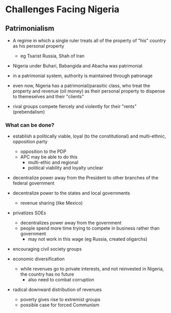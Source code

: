 Challenges Facing Nigeria
=========================

Patrimonialism
--------------

-   A regime in which a single ruler treats all of the property of "his"
    country as his personal property
    -   eg Tsarist Russia, Shah of Iran

-   Nigeria under Buhari, Babangida and Abacha was patrimonial
-   in a patrimonial system, authority is maintained through patronage
-   even now, Nigeria has a patrimonial/parasitic class, who treat the
    property and revenue (oil money) as their personal property to
    dispense to themeselves and their "clients"
-   rival groups compete fiercely and violently for their "rents"
    (prebendalism)

### What can be done?

-   establish a politically viable, loyal (to the constitutional) and
    multi-ethnic, opposition party
    -   opposition to the PDP
    -   APC may be able to do this
        -   multi-ethic and regional
        -   political viability and loyalty unclear

-   decentralize power away from the President to other branches of the
    federal government
-   decentralize power to the states and local governments
    -   revenue sharing (like Mexico)

-   privatizes SOEs
    -   decentralizes power away from the government
    -   people spend more time trying to compete in business rather than
        government
        -   may not work in this wage (eg Russia, created oligarchs)

-   encouraging civil society groups

-   economic diversification
    -   while revenues go to private interests, and not reinvested in
        Nigeria, the country has no future
        -   also need to combat corruption

-   radical downward distribution of revenues
    -   poverty gives rise to extremist groups
    -   possible case for forced Communism
